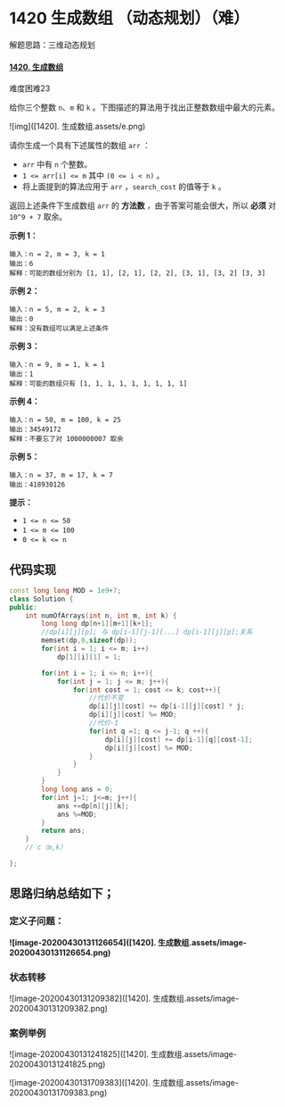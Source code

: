 # 1420 生成数组 （动态规划）（难）

解题思路：三维动态规划

#### [1420. 生成数组](https://leetcode-cn.com/problems/build-array-where-you-can-find-the-maximum-exactly-k-comparisons/)

难度困难23

给你三个整数 `n`、`m` 和 `k` 。下图描述的算法用于找出正整数数组中最大的元素。

![img]([1420]. 生成数组.assets/e.png)

请你生成一个具有下述属性的数组 `arr` ：

- `arr` 中有 `n` 个整数。
- `1 <= arr[i] <= m` 其中 `(0 <= i < n)` 。
- 将上面提到的算法应用于 `arr` ，`search_cost` 的值等于 `k` 。

返回上述条件下生成数组 `arr` 的 **方法数** ，由于答案可能会很大，所以 **必须** 对 `10^9 + 7` 取余。

**示例 1：**

```
输入：n = 2, m = 3, k = 1
输出：6
解释：可能的数组分别为 [1, 1], [2, 1], [2, 2], [3, 1], [3, 2] [3, 3]
```

**示例 2：**

```
输入：n = 5, m = 2, k = 3
输出：0
解释：没有数组可以满足上述条件
```

**示例 3：**

```
输入：n = 9, m = 1, k = 1
输出：1
解释：可能的数组只有 [1, 1, 1, 1, 1, 1, 1, 1, 1]
```

**示例 4：**

```
输入：n = 50, m = 100, k = 25
输出：34549172
解释：不要忘了对 1000000007 取余
```

**示例 5：**

```
输入：n = 37, m = 17, k = 7
输出：418930126
```

 

**提示：**

- `1 <= n <= 50`
- `1 <= m <= 100`
- `0 <= k <= n`



## 代码实现

```C++
const long long MOD = 1e9+7;
class Solution {
public:
    int numOfArrays(int n, int m, int k) {
        long long dp[n+1][m+1][k+1]; 
        //dp[i][j][p]; 与 dp[i-1][j-1][...] dp[i-1][j][p];关系
        memset(dp,0,sizeof(dp));
        for(int i = 1; i <= m; i++)
            dp[1][i][1] = 1;

        for(int i = 1; i <= n; i++){
            for(int j = 1; j <= m; j++){
                for(int cost = 1; cost <= k; cost++){
                    //代价不变
                    dp[i][j][cost] += dp[i-1][j][cost] * j;
                    dp[i][j][cost] %= MOD;
                    //代价-1
                    for(int q =1; q <= j-1; q ++){
                        dp[i][j][cost] += dp[i-1][q][cost-1]; 
                        dp[i][j][cost] %= MOD;
                    }
                }
            }
        }
        long long ans = 0;
        for(int j=1; j<=m; j++){
            ans +=dp[n][j][k];
            ans %=MOD;
        }
        return ans;
    }
    // c（m,k）

};
```

## 思路归纳总结如下；

### 定义子问题：

**![image-20200430131126654]([1420]. 生成数组.assets/image-20200430131126654.png)**



### 状态转移



![image-20200430131209382]([1420]. 生成数组.assets/image-20200430131209382.png)



### 案例举例

![image-20200430131241825]([1420]. 生成数组.assets/image-20200430131241825.png)

![image-20200430131709383]([1420]. 生成数组.assets/image-20200430131709383.png)